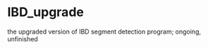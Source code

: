 IBD\_upgrade
===========

the upgraded version of IBD segment detection program; ongoing, unfinished
